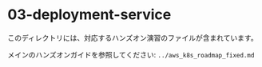 # 03-deployment-service

このディレクトリには、対応するハンズオン演習のファイルが含まれています。

メインのハンズオンガイドを参照してください: `../aws_k8s_roadmap_fixed.md`
